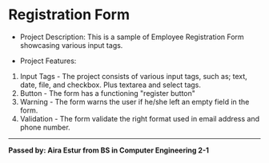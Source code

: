 # Registration Form
* Project Description: This is a sample of Employee Registration Form showcasing various input tags.

* Project Features:
1. Input Tags - The project consists of various input tags, such as; text, date, file, and checkbox. Plus textarea and select tags.
2. Button - The form has a functioning "register button"
3. Warning - The form warns the user if he/she left an empty field in the form.
4. Validation - The form validate the right format used in email address and phone number.

___
**Passed by: Aira Estur from BS in Computer Engineering 2-1**